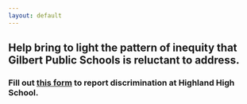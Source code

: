```yaml
---
layout: default
---
```


##  Help bring to light the pattern of inequity that Gilbert Public Schools is reluctant to address. 
### Fill out [this form](https://form.jotform.com/202017830237042) to report discrimination at Highland High School.

